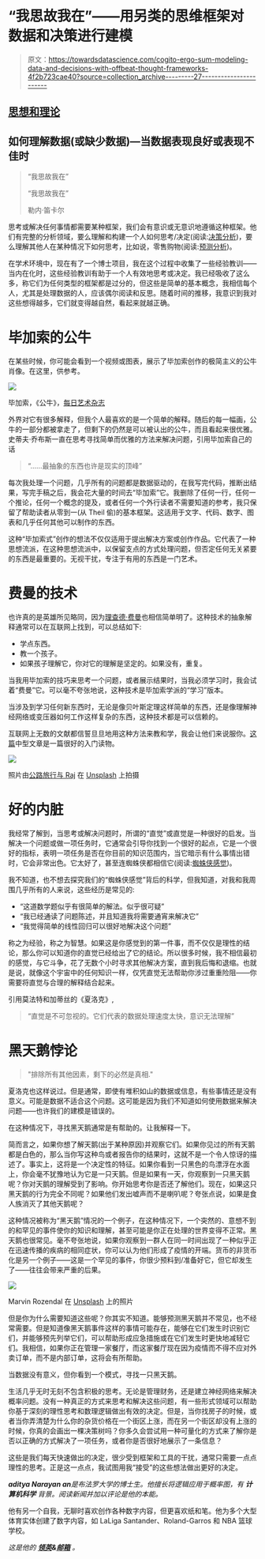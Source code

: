 # “我思故我在”——用另类的思维框架对数据和决策进行建模

> 原文：<https://towardsdatascience.com/cogito-ergo-sum-modeling-data-and-decisions-with-offbeat-thought-frameworks-4f2b723cae40?source=collection_archive---------27----------------------->

## [思想和理论](https://towardsdatascience.com/tagged/thoughts-and-theory)

## 如何理解数据(或缺少数据)—当数据表现良好或表现不佳时

> “我思故我在”
> 
> “我思故我在”
> 
> 勒内·笛卡尔

思考或解决任何事情都需要某种框架，我们会有意识或无意识地遵循这种框架。他们有完整的分析领域，要么理解和构建一个人如何思考/决定(阅读:[决策分析](https://en.wikipedia.org/wiki/Decision_analysis#Decision_analysis_as_a_prescriptive_approach))，要么理解其他人在某种情况下如何思考，比如说，零售购物(阅读:[预测分析](https://en.wikipedia.org/wiki/Predictive_analytics))。

在学术环境中，现在有了一个博士项目，我在这个过程中收集了一些经验教训——当内在化时，这些经验教训有助于一个人有效地思考或决定。我已经吸收了这么多，称它们为任何类型的框架都是过分的，但这些是简单的基本概念，我相信每个人，尤其是处理数据的人，应该偶尔阅读和反思。随着时间的推移，我意识到我对这些想得越多，它们就变得越自然，看起来就越正确。

# **毕加索的公牛**

在某些时候，你可能会看到一个视频或图表，展示了毕加索创作的极简主义的公牛肖像。在这里，供参考。

![](img/38bd241a0cb321bd898053b397cb6a6f.png)

毕加索，《公牛》，[每日艺术杂志](https://www.dailyartmagazine.com/pablo-picassos-bulls-road-simplicity/)

外界对它有很多解释，但我个人最喜欢的是一个简单的解释。随后的每一幅画，公牛的一部分都被拿走了，但剩下的仍然是可以被认出的公牛，而且看起来很优雅。史蒂夫·乔布斯一直在思考寻找简单而优雅的方法来解决问题，引用毕加索自己的话

> “……最抽象的东西也许是现实的顶峰”

每次我处理一个问题，几乎所有的问题都是数据驱动的，在我写完代码，推断出结果，写完手稿之后，我会花大量的时间去“毕加索”它。我删除了任何一行，任何一个推论，任何一个概念的提及，或者任何一个外行读者不需要知道的参考，我只保留了帮助读者从零到一(从 Theil 偷)的基本框架。这适用于文字、代码、数字、图表和几乎任何其他可以制作的东西。

这种“毕加索式”创作的想法不仅仅适用于提出解决方案或创作作品。它代表了一种思想流派，在这种思想流派中，以保留支点的方式处理问题，但否定任何无关紧要的东西是最重要的。无视干扰，专注于有用的东西是一门艺术。

# **费曼的技术**

也许真的是英雄所见略同，因为[理查德·费曼](https://en.wikipedia.org/wiki/Richard_Feynman)也相信简单明了。这种技术的抽象解释通常可以在互联网上找到，可以总结如下:

*   学点东西。
*   教一个孩子。
*   如果孩子理解它，你对它的理解是坚定的。如果没有，重复。

当我用毕加索的技巧来思考一个问题，或者展示结果时，当我必须学习时，我会试着“费曼”它。可以毫不夸张地说，这种技术是毕加索学派的“学习”版本。

当涉及到学习任何新东西时，无论是像贝叶斯定理这样简单的东西，还是像理解神经网络或变压器如何工作这样复杂的东西，这种技术都是可以信赖的。

互联网上无数的文献都信誓旦旦地用这种方法来教和学，我会让他们来说服你。[这篇](/how-to-use-the-feynman-technique-to-become-an-expert-in-the-most-complicated-concepts-in-data-cecf33d7d518)中型文章是一篇很好的入门读物。

![](img/b764e4bab7854b4d20c2f70250c16c8f.png)

照片由[公路旅行与 Raj](https://unsplash.com/@roadtripwithraj?utm_source=medium&utm_medium=referral) 在 [Unsplash](https://unsplash.com?utm_source=medium&utm_medium=referral) 上拍摄

# **好的内脏**

我经常了解到，当思考或解决问题时，所谓的“直觉”或直觉是一种很好的启发。当解决一个问题或做一项任务时，它通常会引导你找到一个很好的起点，它是一个很好的指标，表明一项任务是否在你目前的知识范围内，当它暗示有什么事情出错时，它会非常出色。它太好了，甚至连蜘蛛侠都相信它(阅读:[蜘蛛侠感觉](https://en.wiktionary.org/wiki/Spidey-sense))。

我不知道，也不想去探究我们的“蜘蛛侠感觉”背后的科学，但我知道，对我和我周围几乎所有的人来说，这些经历是常见的:

*   “这道数学题似乎有很简单的解法。似乎很可疑”
*   “我已经通读了问题陈述，并且知道我将需要通宵来解决它”
*   “我觉得简单的线性回归可以很好地解决这个问题”

称之为经验，称之为智慧。如果这是你感觉到的第一件事，而不仅仅是理性的结论，那么你可以知道你的直觉已经给出了它的结论。所以很多时候，我不相信最初的感觉，与它斗争，花了无数个小时寻求其他解决方案，直到我后悔和退缩。也就是说，就像这个宇宙中的任何知识一样，仅凭直觉无法帮助你涉过重重险阻——你需要将直觉与合理的解释结合起来。

引用莫法特和加蒂丝的《夏洛克》,

> “直觉是不可忽视的。它们代表的数据处理速度太快，意识无法理解”

# **黑天鹅悖论**

> "排除所有其他因素，剩下的必然是真相."

夏洛克也这样说过。但是通常，即使有堆积如山的数据或信息，有些事情还是没有意义。可能是数据不适合这个问题。这可能是因为我们不知道如何使用数据来解决问题——也许我们的建模是错误的。

在这种情况下，寻找黑天鹅通常是有帮助的。让我解释一下。

简而言之，如果你想了解天鹅(出于某种原因)并观察它们。如果你见过的所有天鹅都是白色的，那么当你写这种鸟或者报告你的结果时，这就不是一个令人惊讶的描述了。事实上，这将是一个决定性的特征。如果你看到一只黑色的鸟漂浮在水面上，你会毫不犹豫地认为它是一只天鹅。但是如果有一天，你观察到一只黑天鹅呢？你对天鹅的理解受到了影响。你开始思考你是否还了解他们。现在，如果这只黑天鹅的行为完全不同呢？如果他们发出嘘声而不是喇叭呢？夸张点说，如果是食人族消灭了其他天鹅呢？

这种情况被称为“黑天鹅”情况的一个例子，在这种情况下，一个突然的、意想不到的和罕见的事件使你的知识和理解，甚至可能是你正在处理的世界变得不正常。黑天鹅也很常见。毫不夸张地说，如果你观察到一群人在同一时间出现了一种似乎正在迅速传播的疾病的相同症状，你可以认为他们形成了疫情的开端。货币的非货币化是另一个例子——这是一个罕见的事件，你很少预料到/准备好它，但它却发生了——往往会带来严重的后果。

![](img/5d3e457c36fcaa3079936acfd653fab7.png)

Marvin Rozendal 在 [Unsplash](https://unsplash.com?utm_source=medium&utm_medium=referral) 上的照片

但是你为什么需要知道这些呢？你其实不知道。能够预测黑天鹅并不常见，也不经常需要。但是知道像黑天鹅事件这样的事情可能存在，能够在它们发生时识别它们，并能够预先列举它们，可以帮助形成应急措施或在它们发生时更快地减轻它们。我相信，如果你正在管理一家餐厅，而这家餐厅现在因为疫情而不得不应对外卖订单，而不是内部订单，这将会有所帮助。

当数据没有意义，但你看到一个模式，寻找一只黑天鹅。

生活几乎无时无刻不包含积极的思考。无论是管理财务，还是建立神经网络来解决概率问题。没有一种真正的方式来思考和解决这些问题，有一些形式领域可以帮助你基于深刻的理性思考和数理逻辑做出有效的决定。但是，当你找房子的时候，或者当你弄清楚为什么你的杂货价格在一个街区上涨，而在另一个街区却没有上涨的时候，你真的会画出一棵决策树吗？你多久会尝试用一种可量化的方式来了解你是否以正确的方式解决了一项任务，或者你是否很好地展示了一条信息？

这些是我们每天快速做出的决定，很少受到框架和工具的干扰，通常只需要一点点理性的思考。正是这一点点，我试图用我“接受”的这些想法做出更好的决定。

***aditya Narayan an****是布法罗大学的博士生。他擅长将逻辑应用于概率图，有* ***计算机科学*** *背景。阅读新闻并加以评论是他的本能。*

他有另一个自我，无聊时喜欢创作各种数字内容，但更喜欢纸和笔。他为多个大型体育实体创建了数字内容，如 LaLiga Santander、Roland-Garros 和 NBA 篮球学校。

*这是他的* [***领英***](http://linkedin.com/in/adithya-narayanan)***&***[***邮箱***](http://me@adithya-narayanan.com/) *。*